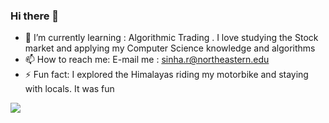 ### Hi there 👋

<!--
**rahulsinha1/rahulsinha1** is a ✨ _special_ ✨ repository because its `README.md` (this file) appears on your GitHub profile.

Here are some ideas to get you started:

- 🔭 I’m currently working on ...
- 👯 I’m looking to collaborate on ...
- 🤔 I’m looking for help with ...
- 💬 Ask me about ...

-->
- 🌱 I’m currently learning : Algorithmic Trading . I love studying the Stock market and applying my Computer Science knowledge and algorithms
- 📫 How to reach me: E-mail me : sinha.r@northeastern.edu
- ⚡ Fun fact: I explored the Himalayas riding my motorbike and staying with locals. It was fun 

![](https://komarev.com/ghpvc/?username=rahulsinha1)
